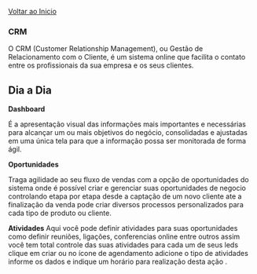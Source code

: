 [Voltar ao Inicio](../../)

 ### CRM
 O CRM (Customer Relationship Management), ou Gestão de Relacionamento com o Cliente, é um sistema online que facilita o contato entre os profissionais da sua empresa e os seus clientes.

## Dia a Dia
**Dashboard**

É a apresentação visual das informações mais importantes e necessárias para alcançar um ou mais objetivos do negócio, consolidadas e ajustadas em uma única tela para que a informação possa ser monitorada de forma ágil.

**Oportunidades**

Traga agilidade ao seu fluxo de vendas com a opção de oportunidades do sistema onde é possível criar e gerenciar suas oportunidades de negocio controlando etapa por etapa desde a captação de um novo cliente ate a finalização da venda pode criar diversos processos personalizados para cada tipo de produto ou cliente.  

**Atividades**
Aqui você pode definir atividades para suas oportunidades como definir reuniões, ligações, conferencias online entre outros assim você tem total controle das suas atividades para cada um de seus leds clique em criar ou no ícone de agendamento adicione o tipo de atividades informe os dados e indique um horário para realização desta ação .   
